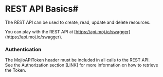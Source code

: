 # REST API Basics#

The REST API can be used to create, read, update and delete resources. 

You can play with the REST API at [https://api.moj.io/swagger](https://api.moj.io/swagger).

### Authentication ###
The MojioAPIToken header must be included in all calls to the REST API. See the Authorization section [LINK] for more information on how to retrieve the Token.
